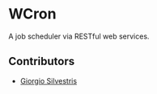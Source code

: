 # WCron

A job scheduler via RESTful web services.

## Contributors

* [Giorgio Silvestris](https://github.com/giosil)
